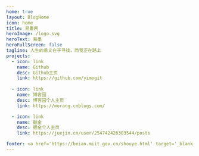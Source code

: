 ```yaml
---
home: true
layout: BlogHome
icon: home
title: 易墨网
heroImage: /logo.svg
heroText: 易墨
heroFullScreen: false
tagline: 人生的意义在于寻找，而我正在路上
projects:
  - icon: link
    name: Github
    desc: Github主页
    link: https://github.com/yimogit
    
  - icon: link
    name: 博客园
    desc: 博客园个人主页
    link: https://morang.cnblogs.com/

  - icon: link
    name: 掘金
    desc: 掘金个人主页
    link: https://juejin.cn/user/254742426303544/posts

footer: <a href='https://beian.miit.gov.cn/shouye.html' target='_blank'>蜀ICP备15032981号</a>
---
```


<!-- Hello World! -->